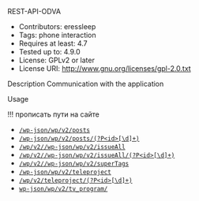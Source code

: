 REST-API-ODVA

* Contributors:      eressleep
* Tags:              phone interaction
* Requires at least: 4.7
* Tested up to:      4.9.0
* License:           GPLv2 or later
* License URI:       http://www.gnu.org/licenses/gpl-2.0.txt

Description
Сommunication with the application

Usage

!!! прописать пути на сайте
* [`/wp-json/wp/v2/posts`](https://iryston.tv/wp-json/wp/v2/posts)
* [`/wp-json/wp/v2/posts/(?P<id>[\d]+)`](https://iryston.tv/wp-json/wp/v2/posts/122767)
* [`/wp/v2//wp-json/wp/v2/issueAll`](https://iryston.tv/wp-json/wp/v2/issueAll)
* [`/wp/v2//wp-json/wp/v2/issueAll/(?P<id>[\d]+)`](https://iryston.tv/wp-json/wp/v2/issueAll/122714)
* [`/wp/v2//wp-json/wp/v2/superTags`](https://iryston.tv/wp-json/wp/v2/superTags)
* [`/wp-json/wp/v2/teleproject`](https://iryston.tv/wp-json/wp/v2/teleproject)
* [`/wp/v2/teleproject/(?P<id>[\d]+)`](https://iryston.tv/wp-json/wp/v2/teleproject/15788)
* [`wp-json/wp/v2/tv_program/`](https://iryston.tv/wp-json/wp/v2/tv_program)
